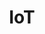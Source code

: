 ---
title: IoT
image: iot.jpg
taxonomy:
    category: list
metadata:
    keywords: 'peter,braith,daspete,das,pete,tutorial,iot,internet,of,things,development,hardware,raspberry,pi'
    description: 'IoT development tutorials'
    image: iot.jpg
listitems: ['iot-tutorial']
readmore: READ NOW
---